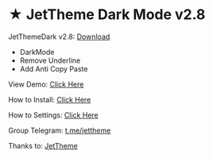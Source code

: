 # ★ JetTheme Dark Mode v2.8 <br/>

JetThemeDark v2.8: <a href='https://www.fazriansyah.com/'>Download</a><br/>
- DarkMode
- Remove Underline
- Add Anti Copy Paste

View Demo: <a href='https://www.fazriansyah.com/'>Click Here</a><br/>

How to Install: <a href='https://www.jettheme.com/2020/02/cara-instal-jettheme-di-blogger.html'>Click Here</a><br/>

How to Settings: <a href='https://www.jettheme.com/2021/03/setting-template-jettheme.html'>Click Here</a><br/>

Group Telegram: <a href='https://t.me/jettheme'>t.me/jettheme</a><br/>

Thanks to: <a href='https://github.com/jettheme'>JetTheme</a><br/>
